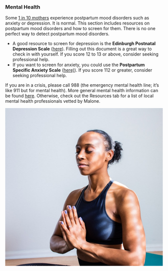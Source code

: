 ### Mental Health

Some [1 in 10 mothers](https://www.cdc.gov/reproductivehealth/depression/index.htm) experience postpartum mood disorders such as anxiety or depression. It is normal. This section includes resources on postpartum mood disorders and how to screen for them. There is no one perfect way to detect postpartum mood disorders.

- A good resource to screen for depression is the **Edinburgh Postnatal Depression Scale** ([here](/markdown/weeks/pdf/EPDSQuestionnaireApril2013.pdf)). Filling out this document is a great way to check in with yourself. If you score 12 to 13 or above, consider seeking professional help.
- If you want to screen for anxiety, you could use the **Postpartum Specific Anxiety Scale** ([here)]()). If you score 112 or greater, consider seeking professional help.

If you are in a crisis, please call 988 (the emergency mental health line; it’s like 911 but for mental health). More general mental health information can be found [here](/markdown/modules/mental-health). Otherwise, check out the Resources tab for a list of local mental health professionals vetted by Malone. 

![Mindfullness Photo](/markdown/weeks/images/Mindfulness-Yoga-Photo.jpg)
